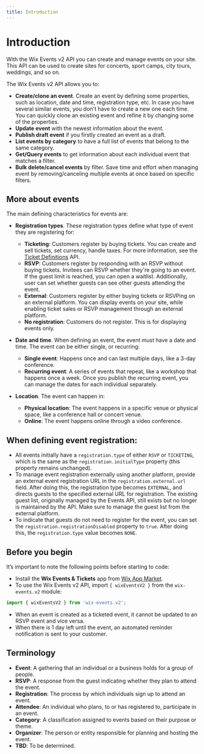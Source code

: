 ```yaml
---
title: Introduction
---
```

# Introduction

With the Wix Events v2 API you can create and manage events on your site. This API can be used to create sites for concerts, sport camps, city tours, weddings, and so on.    

The Wix Events v2 API allows you to:  

- **Create/clone an event**. Create an event by defining some properties, such as location, date and time, registration type, etc. In case you have several similar events, you don't have to create a new one each time. You can quickly clone an existing event and refine it by changing some of the properties.
- **Update event** with the newest information about the event.
- **Publish draft event** if you firstly created an event as a draft.
- **List events by category** to have a full list of events that belong to the same category.
- **Get/Query events** to get information about each individual event that matches a filter.
- **Bulk delete/cancel events** by filter. Save time and effort when managing event by removing/canceling multiple events at once based on specific filters.

## More about events

The main defining characteristics for events are:

- **Registration types**. These registration types define what type of event they are registering for:
    - **Ticketing**: Customers register by buying tickets. You can create and sell tickets, set currency, handle taxes. For more information, see the [Ticket Definitions](https://www.wix.com/velo/reference/wix-events-v2/ticketdefinitionsv2/introduction) API.
    - **RSVP**: Customers register by responding with an RSVP without buying tickets. Invitees can RSVP whether they're going to an event. If the guest limit is reached, you can open a waitlist. Additionally, user can set whether guests can see other guests attending the event.
    - **External**: Customers register by either buying tickets or RSVPing on an external platform. You can display events on your site, while enabling ticket sales or RSVP management through an external platform.
    - **No registration**: Customers do not register. This is for displaying events only.

- **Date and time**. When defining an event, the event must have a date and time. The event can be either single, or recurring:
    - **Single event**: Happens once and can last multiple days, like a 3-day conference.
    - **Recurring event**: A series of events that repeat, like a workshop that happens once a week. Once you publish the recurring event, you can manage the dates for each individual separately.

- **Location**. The event can happen in:
    - **Physical location**: The event happens in a specific venue or physical space, like a conference hall or concert venue.
    - **Online**: The event happens online through a video conference.

## When defining event registration:

- All events initially have a `registration.type` of either `RSVP` or `TICKETING`, which is the same as the `registration.initialType` property (this property remains unchanged). 
- To manage event registration externally using another platform, provide an external event registration URL in the `registration.external.url` field. After doing this, the registration type becomes `EXTERNAL`, and directs guests to the specified external URL for registration. The existing guest list, originally managed by the Events API, still exists but no longer is maintained by the API. Make sure to manage the guest list from the external platform.
- To indicate that guests do not need to register for the event, you can set the `registration.registrationDisabled` property to `true`. After doing this, the `registration.type` value becomes `NONE`.

## Before you begin

It’s important to note the following points before starting to code:  

- Install the **Wix Events & Tickets** app from [Wix App Market](https://www.wix.com/app-market/wix-events?referral=category&appIndex=5&referralTag=booking--events).
- To use the Wix Events v2 API, import `{ wixEventsV2 }` from the `wix-events.v2` module:

```javascript
import { wixEventsV2 } from 'wix-events.v2';
```

- When an event is created as a ticketed event, it cannot be updated to an RSVP event and vice versa.
- When there is 1 day left until the event, an automated reminder notification is sent to your customer.

## Terminology

- **Event**: A gathering that an individual or a business holds for a group of people.
- **RSVP**: A response from the guest indicating whether they plan to attend the event.
- **Registration**: The process by which individuals sign up to attend an event.  
- **Attendee**: An individual who plans, to or has registered to, participate in an event.
- **Category**: A classification assigned to events based on their purpose or theme.
- **Organizer**: The person or entity responsible for planning and hosting the event.
- **TBD**: To be determined.